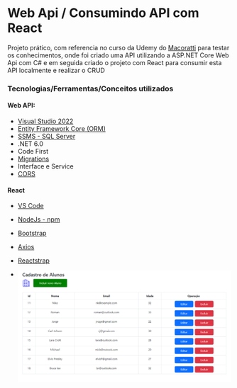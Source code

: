 # Web Api / Consumindo API com React

Projeto prático, com referencia no curso da Udemy do [Macoratti](https://github.com/macoratti) para testar os conhecimentos, onde foi criado uma API utilizando a ASP.NET Core Web Api com C# e em seguida criado o projeto com React para consumir esta API localmente e realizar o CRUD

### Tecnologias/Ferramentas/Conceitos utilizados

#### Web API:
- [Visual Studio 2022](https://visualstudio.microsoft.com/pt-br/downloads/)
- [Entity Framework Core (ORM)](https://learn.microsoft.com/pt-br/ef/)
- [SSMS - SQL Server](https://learn.microsoft.com/pt-br/sql/ssms/download-sql-server-management-studio-ssms?view=sql-server-ver16)
- .NET 6.0
- Code First
- [Migrations](https://learn.microsoft.com/pt-br/ef/core/managing-schemas/migrations/?tabs=vs)
- Interface e Service
- [CORS](https://learn.microsoft.com/pt-br/aspnet/core/security/cors?view=aspnetcore-7.0)

#### React
- [VS Code](https://code.visualstudio.com/)
- [NodeJs - npm](https://nodejs.org/en/download)
- [Bootstrap](https://getbootstrap.com/docs/5.3/getting-started/introduction/)
- [Axios](https://axios-http.com/docs/intro)
- [Reactstrap](https://6-4-0--reactstrap.netlify.app/)

- <img src="front-react.png" align="left" width="700px" alt="imagem do front end da aplicação react" style="text-align:center"/>

